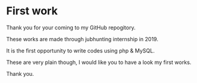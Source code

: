 # First work
Thank you for your coming to my GitHub repogitory.

These works are made through jubhunting internship in 2019.

It is the first opportunity to write codes using php & MySQL.

These are very plain though, I would like you to have a look my first works.



Thank you.
